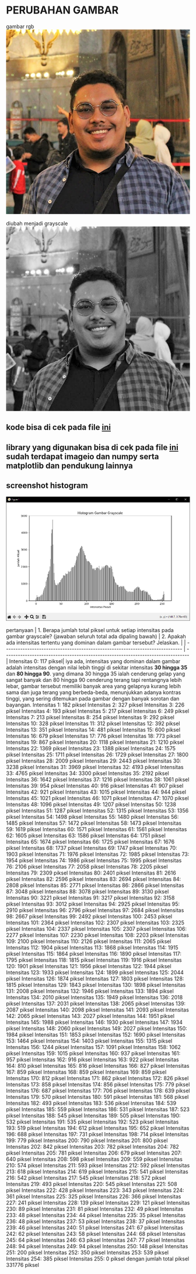 # PERUBAHAN GAMBAR

gambar rgb
![gambar](./gambar.jpg)

diubah menjadi grayscale
![gambar](./gray_image.jpg)

## kode bisa di cek pada file [ini](./main.py)

## library yang digunakan bisa di cek pada file [ini](./requirements.txt) sudah terdapat imageio dan numpy serta matplotlib dan pendukung lainnya

## screenshot histogram

![gambar](./Screenshot.png)

pertanyaan
| 1. Berapa jumlah total piksel untuk setiap intensitas pada gambar grayscale? (jawaban seluruh total ada dipaling bawah) | 2. Apakah ada intensitas tertentu yang dominan dalam gambar tersebut? Jelaskan. |
| ---------------------------------------------------------------------------- | ------------------------------------------------------------------------------- |
Intensitas 0: 117 piksel| iya ada, intensitas yang dominan dalam gambar adalah intensitas dengan nilai lebih tinggi di sekitar intensitas **30 hingga 35** dan **80 hingga 90**. yang dimana 30 hingga 35 ialah cenderung gelap yang sangat banyak dan 80 hingga 90 cenderung terang tapi rentangnya lebih lebar, gambar tersebut memiliki banyak area yang gelapnya kurang lebih sama dan juga terang yang berbeda-beda, menunjukkan adanya kontras tinggi, yang sering ditemukan pada gambar dengan banyak sorotan dan bayangan.
Intensitas 1: 182 piksel
Intensitas 2: 327 piksel
Intensitas 3: 226 piksel
Intensitas 4: 193 piksel
Intensitas 5: 217 piksel
Intensitas 6: 249 piksel
Intensitas 7: 213 piksel
Intensitas 8: 254 piksel
Intensitas 9: 292 piksel
Intensitas 10: 328 piksel
Intensitas 11: 312 piksel
Intensitas 12: 392 piksel
Intensitas 13: 351 piksel
Intensitas 14: 481 piksel
Intensitas 15: 600 piksel
Intensitas 16: 679 piksel
Intensitas 17: 776 piksel
Intensitas 18: 773 piksel
Intensitas 19: 867 piksel
Intensitas 20: 1118 piksel
Intensitas 21: 1210 piksel
Intensitas 22: 1369 piksel
Intensitas 23: 1388 piksel
Intensitas 24: 1575 piksel
Intensitas 25: 1711 piksel
Intensitas 26: 1729 piksel
Intensitas 27: 1800 piksel
Intensitas 28: 2009 piksel
Intensitas 29: 2443 piksel
Intensitas 30: 3238 piksel
Intensitas 31: 3969 piksel
Intensitas 32: 4193 piksel
Intensitas 33: 4765 piksel
Intensitas 34: 3300 piksel
Intensitas 35: 2192 piksel
Intensitas 36: 1642 piksel
Intensitas 37: 1216 piksel
Intensitas 38: 1061 piksel
Intensitas 39: 954 piksel
Intensitas 40: 916 piksel
Intensitas 41: 907 piksel
Intensitas 42: 921 piksel
Intensitas 43: 1015 piksel
Intensitas 44: 944 piksel
Intensitas 45: 1021 piksel
Intensitas 46: 1071 piksel
Intensitas 47: 1070 piksel
Intensitas 48: 1096 piksel
Intensitas 49: 1207 piksel
Intensitas 50: 1238 piksel
Intensitas 51: 1287 piksel
Intensitas 52: 1315 piksel
Intensitas 53: 1356 piksel
Intensitas 54: 1498 piksel
Intensitas 55: 1480 piksel
Intensitas 56: 1485 piksel
Intensitas 57: 1472 piksel
Intensitas 58: 1473 piksel
Intensitas 59: 1619 piksel
Intensitas 60: 1571 piksel
Intensitas 61: 1561 piksel
Intensitas 62: 1605 piksel
Intensitas 63: 1586 piksel
Intensitas 64: 1751 piksel
Intensitas 65: 1674 piksel
Intensitas 66: 1725 piksel
Intensitas 67: 1676 piksel
Intensitas 68: 1737 piksel
Intensitas 69: 1747 piksel
Intensitas 70: 1903 piksel
Intensitas 71: 1976 piksel
Intensitas 72: 1985 piksel
Intensitas 73: 1954 piksel
Intensitas 74: 1986 piksel
Intensitas 75: 1995 piksel
Intensitas 76: 2106 piksel
Intensitas 77: 2058 piksel
Intensitas 78: 2205 piksel
Intensitas 79: 2309 piksel
Intensitas 80: 2401 piksel
Intensitas 81: 2616 piksel
Intensitas 82: 2596 piksel
Intensitas 83: 2694 piksel
Intensitas 84: 2808 piksel
Intensitas 85: 2771 piksel
Intensitas 86: 2866 piksel
Intensitas 87: 3048 piksel
Intensitas 88: 3078 piksel
Intensitas 89: 3130 piksel
Intensitas 90: 3221 piksel
Intensitas 91: 3217 piksel
Intensitas 92: 3158 piksel
Intensitas 93: 3012 piksel
Intensitas 94: 2925 piksel
Intensitas 95: 2910 piksel
Intensitas 96: 2796 piksel
Intensitas 97: 2684 piksel
Intensitas 98: 2667 piksel
Intensitas 99: 2492 piksel
Intensitas 100: 2453 piksel
Intensitas 101: 2364 piksel
Intensitas 102: 2307 piksel
Intensitas 103: 2325 piksel
Intensitas 104: 2337 piksel
Intensitas 105: 2307 piksel
Intensitas 106: 2277 piksel
Intensitas 107: 2230 piksel
Intensitas 108: 2203 piksel
Intensitas 109: 2100 piksel
Intensitas 110: 2126 piksel
Intensitas 111: 2065 piksel
Intensitas 112: 1904 piksel
Intensitas 113: 1868 piksel
Intensitas 114: 1915 piksel
Intensitas 115: 1864 piksel
Intensitas 116: 1890 piksel
Intensitas 117: 1795 piksel
Intensitas 118: 1815 piksel
Intensitas 119: 1916 piksel
Intensitas 120: 1901 piksel
Intensitas 121: 1956 piksel
Intensitas 122: 1944 piksel
Intensitas 123: 1933 piksel
Intensitas 124: 1899 piksel
Intensitas 125: 2044 piksel
Intensitas 126: 1874 piksel
Intensitas 127: 1803 piksel
Intensitas 128: 1815 piksel
Intensitas 129: 1843 piksel
Intensitas 130: 1898 piksel
Intensitas 131: 2008 piksel
Intensitas 132: 1946 piksel
Intensitas 133: 1894 piksel
Intensitas 134: 2010 piksel
Intensitas 135: 1949 piksel
Intensitas 136: 2018 piksel
Intensitas 137: 2031 piksel
Intensitas 138: 2065 piksel
Intensitas 139: 2087 piksel
Intensitas 140: 2098 piksel
Intensitas 141: 2093 piksel
Intensitas 142: 2065 piksel
Intensitas 143: 2027 piksel
Intensitas 144: 1951 piksel
Intensitas 145: 1988 piksel
Intensitas 146: 1930 piksel
Intensitas 147: 1934 piksel
Intensitas 148: 2060 piksel
Intensitas 149: 2027 piksel
Intensitas 150: 1984 piksel
Intensitas 151: 1853 piksel
Intensitas 152: 1690 piksel
Intensitas 153: 1464 piksel
Intensitas 154: 1403 piksel
Intensitas 155: 1315 piksel
Intensitas 156: 1244 piksel
Intensitas 157: 1091 piksel
Intensitas 158: 1062 piksel
Intensitas 159: 1015 piksel
Intensitas 160: 937 piksel
Intensitas 161: 957 piksel
Intensitas 162: 916 piksel
Intensitas 163: 922 piksel
Intensitas 164: 810 piksel
Intensitas 165: 816 piksel
Intensitas 166: 827 piksel
Intensitas 167: 859 piksel
Intensitas 168: 859 piksel
Intensitas 169: 859 piksel
Intensitas 170: 812 piksel
Intensitas 171: 862 piksel
Intensitas 172: 826 piksel
Intensitas 173: 858 piksel
Intensitas 174: 856 piksel
Intensitas 175: 779 piksel
Intensitas 176: 687 piksel
Intensitas 177: 706 piksel
Intensitas 178: 639 piksel
Intensitas 179: 570 piksel
Intensitas 180: 591 piksel
Intensitas 181: 568 piksel
Intensitas 182: 493 piksel
Intensitas 183: 536 piksel
Intensitas 184: 539 piksel
Intensitas 185: 559 piksel
Intensitas 186: 531 piksel
Intensitas 187: 523 piksel
Intensitas 188: 545 piksel
Intensitas 189: 505 piksel
Intensitas 190: 532 piksel
Intensitas 191: 535 piksel
Intensitas 192: 523 piksel
Intensitas 193: 519 piksel
Intensitas 194: 612 piksel
Intensitas 195: 652 piksel
Intensitas 196: 688 piksel
Intensitas 197: 731 piksel
Intensitas 198: 714 piksel
Intensitas 199: 779 piksel
Intensitas 200: 790 piksel
Intensitas 201: 800 piksel
Intensitas 202: 842 piksel
Intensitas 203: 782 piksel
Intensitas 204: 782 piksel
Intensitas 205: 781 piksel
Intensitas 206: 679 piksel
Intensitas 207: 640 piksel
Intensitas 208: 598 piksel
Intensitas 209: 559 piksel
Intensitas 210: 574 piksel
Intensitas 211: 593 piksel
Intensitas 212: 592 piksel
Intensitas 213: 618 piksel
Intensitas 214: 619 piksel
Intensitas 215: 541 piksel
Intensitas 216: 542 piksel
Intensitas 217: 545 piksel
Intensitas 218: 572 piksel
Intensitas 219: 493 piksel
Intensitas 220: 545 piksel
Intensitas 221: 508 piksel
Intensitas 222: 428 piksel
Intensitas 223: 343 piksel
Intensitas 224: 361 piksel
Intensitas 225: 325 piksel
Intensitas 226: 366 piksel
Intensitas 227: 241 piksel
Intensitas 228: 139 piksel
Intensitas 229: 121 piksel
Intensitas 230: 89 piksel
Intensitas 231: 81 piksel
Intensitas 232: 49 piksel
Intensitas 233: 48 piksel
Intensitas 234: 44 piksel
Intensitas 235: 35 piksel
Intensitas 236: 48 piksel
Intensitas 237: 53 piksel
Intensitas 238: 37 piksel
Intensitas 239: 46 piksel
Intensitas 240: 51 piksel
Intensitas 241: 67 piksel
Intensitas 242: 62 piksel
Intensitas 243: 58 piksel
Intensitas 244: 68 piksel
Intensitas 245: 64 piksel
Intensitas 246: 63 piksel
Intensitas 247: 77 piksel
Intensitas 248: 94 piksel
Intensitas 249: 94 piksel
Intensitas 250: 148 piksel
Intensitas 251: 200 piksel
Intensitas 252: 350 piksel
Intensitas 253: 539 piksel
Intensitas 254: 385 piksel
Intensitas 255: 0 piksel
dengan jumlah total piksel 331776 piksel

